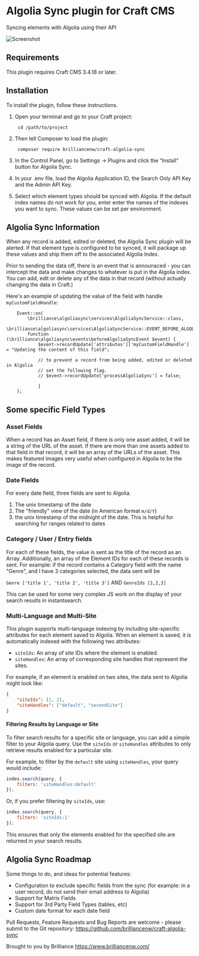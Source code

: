 # Algolia Sync plugin for Craft CMS

Syncing elements with Algolia using their API

![Screenshot](./docs/img/algolia-sync-banner.jpg)

## Requirements

This plugin requires Craft CMS 3.4.18 or later.

## Installation

To install the plugin, follow these instructions.

1. Open your terminal and go to your Craft project:

        cd /path/to/project

2. Then tell Composer to load the plugin:

        composer require brilliancenw/craft-algolia-sync

3. In the Control Panel, go to Settings → Plugins and click the “Install” button for Algolia Sync.

4. In your .env file, load the Algolia Application ID, the Search Only API Key and the Admin API Key.

5. Select which element types should be synced with Algolia. If the default index names do not work for you, enter
   enter the names of the indexes you want to sync.  These values can be set per environment.

## Algolia Sync Information

When any record is added, edited or deleted, the Algolia Sync plugin will be alerted.  If that element type is
configured to be synced, it will package up these values and ship them off to the associated Algolia Index.

Prior to sending the data off, there is an event that is announaced - you can intercept the data and make changes
to whatever is put in the Algolia index.  You can add, edit or delete any of the data in that record (without actually
changing the data in Craft.)

Here's an example of updating the value of the field with handle `myCustomFieldHandle`:

        Event::on(
            \brilliance\algoliasync\services\AlgoliaSyncService::class,
            \brilliance\algoliasync\services\AlgoliaSyncService::EVENT_BEFORE_ALGOLIA_SYNC,
            function (\brilliance\algoliasync\events\beforeAlgoliaSyncEvent $event) {
                $event->recordUpdate['attributes']['myCustomFieldHandle'] = "Updating the content of this field";

                // to prevent a record from being added, edited or deleted in Algolia
                // set the following flag.
                // $event->recordUpdate['processAlgoliaSync'] = false;
                
                }
        );

## Some specific Field Types

### Asset Fields
When a record has an Asset field, if there is only one asset added, it will be a string of the URL of the asset.
If there are more than one assets added to that field in that record, it will be an array of the URLs of the asset.
This makes featured images very useful when configured in Algolia to be the image of the record.

### Date Fields
For every date field, three fields are sent to Algolia.
1. The unix timestamp of the date
2. The "friendly" view of the date (in American format `m/d/Y`)
3. the unix timestamp of the midnight of the date.  This is helpful for searching for ranges related to dates

### Category / User / Entry fields
For each of these fields, the value is sent as the title of the record as an Array.  Additionally, an array
of the Element IDs for each of these records is sent.
For example:
if the record contains a Category field with the name "Genre", and I have 3 categories selected,
the data sent will be

`Genre ['title 1', 'title 2', 'title 3']`
AND
`GenreIds [1,2,3]`

This can be used for some very complex JS work on the display of your search results in instantsearch.

### Multi-Language and Multi-Site

This plugin supports multi-language indexing by including site-specific attributes for each element saved to Algolia. When an element is saved, it is automatically indexed with the following two attributes:

- `siteIds`: An array of site IDs where the element is enabled.
- `siteHandles`: An array of corresponding site handles that represent the sites.

For example, if an element is enabled on two sites, the data sent to Algolia might look like:

```json
{
    "siteIds": [1, 2],
    "siteHandles": ["default", "secondSite"]
}
```

#### Filtering Results by Language or Site

To filter search results for a specific site or language, you can add a simple filter to your Algolia query. Use the `siteIds` or `siteHandles` attributes to only retrieve results enabled for a particular site.

For example, to filter by the `default` site using `siteHandles`, your query would include:

```js
index.search(query, {
    filters: 'siteHandles:default'
});
```

Or, if you prefer filtering by `siteIds`, use:

```js
index.search(query, {
    filters: 'siteIds:1'
});
```

This ensures that only the elements enabled for the specified site are returned in your search results.



## Algolia Sync Roadmap

Some things to do, and ideas for potential features:

- Configuration to exclude specific fields from the sync (for example: in a user record, do not send their email
  address to Algolia)
- Support for Matrix Fields
- Support for 3rd Party Field Types (tables, etc)
- Custom date format for each date field

Pull Requests, Feature Requests and Bug Reports are welcome - please submit to the Git repository:
https://github.com/brilliancenw/craft-algolia-sync

Brought to you by Brilliance https://www.brilliancenw.com/
